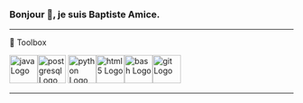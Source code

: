 ### Bonjour 👋, je suis Baptiste Amice.

<!--
**BaptisteAmice/BaptisteAmice** is a ✨ _special_ ✨ repository because its `README.md` (this file) appears on your GitHub profile.

Here are some ideas to get you started:

- 🔭 I’m currently working on ...
- 🌱 I’m currently learning ...
- 👯 I’m looking to collaborate on ...
- 🤔 I’m looking for help with ...
- 💬 Ask me about ...
- 📫 How to reach me: ...
- 😄 Pronouns: ...
- ⚡ Fun fact: ...
-->


---
🧰 Toolbox

<img src="https://cdn.worldvectorlogo.com/logos/java-4.svg" alt="java Logo" width="50" height="50"/><img src="https://cdn.worldvectorlogo.com/logos/postgresql.svg" alt="postgresql Logo" width="50" height="50"/> <img src="https://cdn.worldvectorlogo.com/logos/python-5.svg" alt="python Logo" width="50" height="50"/><img src="https://cdn.worldvectorlogo.com/logos/html5-2.svg" alt="html5 Logo" width="50" height="50"/><img src="https://cdn.worldvectorlogo.com/logos/bash-1.svg" alt="bash Logo" width="50" height="50"/><img src="https://cdn.worldvectorlogo.com/logos/git.svg" alt="git Logo" width="50" height="50"/>
















---








